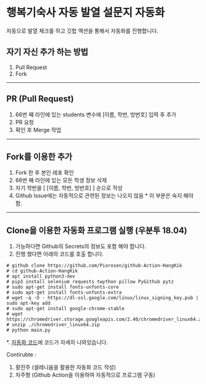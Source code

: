 # 행복기숙사 자동 발열 설문지 자동화
자동으로 발열 체크를 하고 깃헙 액션을 통해서 자동화를 진행합니다.

## 자기 자신 추가 하는 방법
1. Pull Request
2. Fork

---
## PR (Pull Request)
  1. 66번 째 라인에 있는 students 변수에 [이름, 학번, 방번호] 입력 후 추가
  2. PR 요청
  3. 확인 후 Merge 작업
---
## Fork를 이용한 추가
  1. Fork 한 후 본인 레포 확인
  2. 66번 째 라인에 있는 모든 학생 정보 삭제
  3. 자기 학번을 [ [이름, 학번, 방번호] ] 순으로 작성
  4. Github Issue에는 자동적으로 관련된 정보는 나오지 않음
    * 이 부분은 숙지 해야함.
---
## Clone을 이용한 자동화 프로그램 실행 (우분투 18.04)
  1. 가능하다면 Github의 Secrets의 정보도 포함 해야 합니다.
  2. 진행 했다면 아래의 코드를 호출 합니다.
```
# github clone https://github.com/Piorosen/github-Action-HangKik
# cd github-Action-HangKik
# apt install python3-dev
# pip3 install selenium requests twython pillow PyGithub pytz
# sudo apt-get install fonts-unfonts-core
# sudo apt-get install fonts-unfonts-extra
# wget -q -O - https://dl-ssl.google.com/linux/linux_signing_key.pub | sudo apt-key add        
# sudo apt-get install google-chrome-stable    
# wget https://chromedriver.storage.googleapis.com/2.40/chromedriver_linux64.zip
# unzip ./chromedriver_linux64.zip
# python main.py
```
  *. [자동화 코드](https://github.com/Piorosen/github-Action-HangKik/blob/main/.github/workflows/auto.yml)에 코드가 자세히 나와있습니다.
  
  
Contirubte :
  1. 황진주 (셀레니움을 활용한 자동화 코드 작성)
  2. 차주형 (Github Action을 이용하여 자동적으로 프로그램 구동)
